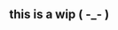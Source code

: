 ## this is a wip ( -_- )

<!--
**shadow-sugar/shadow-sugar** is a ✨ _special_ ✨ repository because its `README.md` (this file) appears on your GitHub profile.

